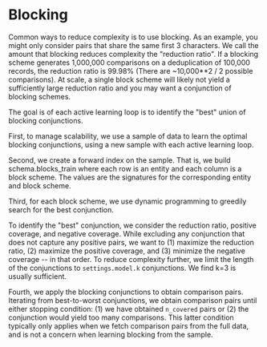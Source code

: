 # Blocking

Common ways to reduce complexity is to use blocking. As an example, you might only consider pairs that share the same first 3 characters. We call the amount that blocking reduces complexity the "reduction ratio". If a blocking scheme generates 1,000,000 comparisons on a deduplication of 100,000 records, the reduction ratio is 99.98% (There are ~10,000**2 / 2 possible comparisons). At scale, a single block scheme will likely not yield a sufficiently large reduction ratio and you may want a conjunction of blocking schemes.

The goal is of each active learning loop is to identify the "best" union of blocking conjunctions. 

First, to manage scalability, we use a sample of data to learn the optimal blocking conjunctions, using a new sample with each active learning loop. 

Second, we create a forward index on the sample. That is, we build schema.blocks_train where each row is an entity and each column is a block scheme. The values are the signatures for the corresponding entity and block scheme.

Third, for each block scheme, we use dynamic programming to greedily search for the best conjunction. 

To identify the "best" conjunction, we consider the reduction ratio, positive coverage, and negative coverage. While excluding any conjunction that does not capture any positive pairs, we want to (1) maximize the reduction ratio, (2) maximize the positive coverage, and (3) minimize the negative coverage -- in that order. To reduce complexity further, we limit the length of the conjunctions to `settings.model.k` conjunctions. We find k=3 is usually sufficient.

Fourth, we apply the blocking conjunctions to obtain comparison pairs. Iterating from best-to-worst conjunctions, we obtain comparison pairs until either stopping condition: (1) we have obtained `n_covered` pairs or (2) the conjunction would yield too many comparisons. This latter condition typically only applies when we fetch comparison pairs from the full data, and is not a concern when learning blocking from the sample.